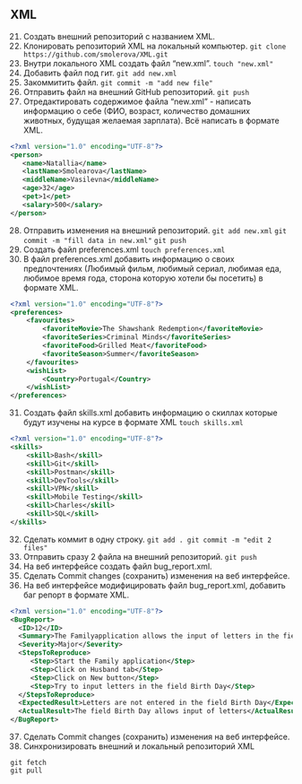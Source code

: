 ## XML
 21. Создать внешний репозиторий c названием XML.
  22. Клонировать репозиторий XML на локальный компьютер.
`git clone https://github.com/smolerova/XML.git`
 23. Внутри локального XML создать файл “new.xml”.
`touch "new.xml"`
 24. Добавить файл под гит.
 `git add new.xml`
 25. Закоммитить файл.
`git commit -m "add new file"`
 26. Отправить файл на внешний GitHub репозиторий.
`git push`
 27. Отредактировать содержимое файла “new.xml” - написать информацию о себе (ФИО, возраст, количество домашних животных, будущая желаемая зарплата). Всё написать в формате XML.
```XML
<?xml version="1.0" encoding="UTF-8"?>
<person>
   <name>Natallia</name>
   <lastName>Smolearova</lastName>
   <middleName>Vasilevna</middleName>
   <age>32</age>
   <pet>1</pet>
   <salary>500</salary>
</person>
```
 28. Отправить изменения на внешний репозиторий.
`git add new.xml`
`git commit -m "fill data in new.xml"`
`git push`
 29. Создать файл preferences.xml 
 `touch preferences.xml`
 30. В файл preferences.xml добавить информацию о своих предпочтениях (Любимый фильм, любимый сериал, любимая еда, любимое время года, сторона которую хотели бы посетить) в формате XML.

```XML
<?xml version="1.0" encoding="UTF-8"?>
<preferences>
	<favourites>
		<favoriteMovie>The Shawshank Redemption</favoriteMovie>
		<favoriteSeries>Criminal Minds</favoriteSeries>
		<favoriteFood>Grilled Meat</favoriteFood>
		<favoriteSeason>Summer</favoriteSeason>
	</favourites>
	<wishList>
		<Country>Portugal</Country>
	</wishList>
</preferences>
```

 31. Создать файл skills.xml добавить информацию о скиллах которые будут изучены на курсе в формате XML
`touch skills.xml`
```XML
<?xml version="1.0" encoding="UTF-8"?>
<skills>
	<skill>Bash</skill>
	<skill>Git</skill>
	<skill>Postman</skill>
	<skill>DevTools</skill>
	<skill>VPN</skill>
	<skill>Mobile Testing</skill>
	<skill>Charles</skill>
	<skill>SQL</skill>
</skills>
```
 32. Сделать коммит в одну строку. 
`
git add .
git commit -m "edit 2 files"
`
 33. Отправить сразу 2 файла на внешний репозиторий.
`git push`
 34. На веб интерфейсе создать файл bug_report.xml.
 35. Сделать Commit changes (сохранить) изменения на веб интерфейсе.
 36. На веб интерфейсе модифицировать файл bug_report.xml, добавить баг репорт в формате XML.
```XML
<?xml version="1.0" encoding="UTF-8"?>
<BugReport>
  <ID>12</ID>
  <Summary>The Familyapplication allows the input of letters in the field Birth Day</Summary>
  <Severity>Major</Severity>
  <StepsToReproduce>
     <Step>Start the Family application</Step>
     <Step>Click on Husband tab</Step>
     <Step>Click on New button</Step>
     <Step>Try to input letters in the field Birth Day</Step>
  </StepsToReproduce>
  <ExpectedResult>Letters are not entered in the field Birth Day</ExpectedResult>
  <ActualResult>The field Birth Day allows input of letters</ActualResult>
</BugReport> 
```
 37. Сделать Commit changes (сохранить) изменения на веб интерфейсе.
 38. Синхронизировать внешний и локальный репозиторий XML
```
git fetch
git pull
```
